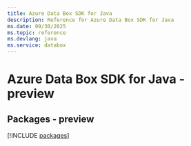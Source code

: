 ```yaml
---
title: Azure Data Box SDK for Java
description: Reference for Azure Data Box SDK for Java
ms.date: 09/30/2025
ms.topic: reference
ms.devlang: java
ms.service: databox
---
```

# Azure Data Box SDK for Java - preview
## Packages - preview
[!INCLUDE [packages](data-box-index.md)]